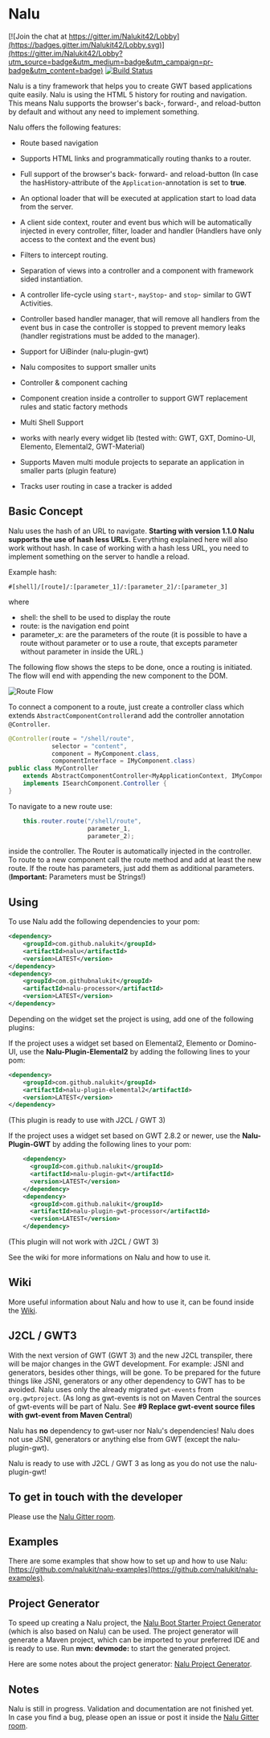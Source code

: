 # Nalu

[![Join the chat at https://gitter.im/Nalukit42/Lobby](https://badges.gitter.im/Nalukit42/Lobby.svg)](https://gitter.im/Nalukit42/Lobby?utm_source=badge&utm_medium=badge&utm_campaign=pr-badge&utm_content=badge)
[![Build Status](https://travis-ci.com/NaluKit/nalu.svg?branch=master)](https://travis-ci.com/NaluKit/nalu)

Nalu is a tiny framework that helps you to create GWT based applications quite easily. Nalu is using the HTML 5 history for routing and navigation. This means Nalu supports the browser's back-, forward-, and reload-button by default and without any need to implement something.


Nalu offers the following features:

* Route based navigation

* Supports HTML links and programmatically routing thanks to a router.

* Full support of the browser's back- forward- and reload-button (In case the hasHistory-attribute of the `Application`-annotation is set to **true**.

* An optional loader that will be executed at application start to load data from the server.

* A client side context, router and event bus which will be automatically injected in every controller, filter, loader and handler (Handlers have only access to the context and the event bus)

* Filters to intercept routing.

* Separation of views into a controller and a component with framework sided instantiation.

* A controller life-cycle using `start`-, `mayStop`- and `stop`- similar to GWT Activities.

* Controller based handler manager, that will remove all handlers from the event bus in case the controller is stopped to prevent memory leaks (handler registrations must be added to the manager).

* Support for UiBinder (nalu-plugin-gwt)

* Nalu composites to support smaller units

* Controller & component caching

* Component creation inside a controller to support GWT replacement rules and static factory methods

* Multi Shell Support

* works with nearly every widget lib (tested with: GWT, GXT, Domino-UI, Elemento, Elemental2, GWT-Material) 

* Supports Maven multi module projects to separate an application in smaller parts (plugin feature)

* Tracks user routing in case a tracker is added


## Basic Concept
Nalu uses the hash of an URL to navigate. **Starting with version 1.1.0 Nalu supports the use of hash less URLs.** Everything explained here will also work without hash. In case of working with a hash less URL, you need to implement something on the server to handle a reload.

Example hash:
```
#[shell]/[route]/:[parameter_1]/:[parameter_2]/:[parameter_3]
```

where
* shell: the shell to be used to display the route
* route: is the navigation end point
* parameter_x: are the parameters of the route (it is possible to have a route without parameter or to use a route, that excepts parameter without parameter in inside the URL.)

The following flow shows the steps to be done, once a routing is initiated. The flow will end with appending the new component to the DOM.

![Route Flow](https://github.com/NaluKit/nalu/blob/master/etc/images/routeFlow.png)

To connect a component to a route, just create a controller class which extends ```AbstractComponentController```and add the controller annotation ```@Controller```.

```JAVA
@Controller(route = "/shell/route",
            selector = "content",
            component = MyComponent.class,
            componentInterface = IMyComponent.class)
public class MyController
    extends AbstractComponentController<MyApplicationContext, IMyComponent, HTMLElement>
    implements ISearchComponent.Controller {
}
```

To navigate to a new route use:
```JAVA
    this.router.route("/shell/route",
                      parameter_1,
                      parameter_2);
```
inside the controller.
The Router is automatically injected in the controller. To route to a new component call the route method and add at least the new route. If the route has parameters, just add them as additional parameters. (**Important:** Parameters must be Strings!)

## Using
To use Nalu add the following dependencies to your pom:

```XML
<dependency>
    <groupId>com.github.nalukit</groupId>
    <artifactId>nalu</artifactId>
    <version>LATEST</version>
</dependency>
<dependency>
    <groupId>com.githubnalukit</groupId>
    <artifactId>nalu-processor</artifactId>
    <version>LATEST</version>
</dependency>
```

Depending on the widget set the project is using, add one of the following plugins:

If the project uses a widget set based on Elemental2, Elemento or Domino-UI, use the **Nalu-Plugin-Elemental2** by adding the following lines to your pom:

```XML
<dependency>
    <groupId>com.github.nalukit</groupId>
    <artifactId>nalu-plugin-elemental2</artifactId>
    <version>LATEST</version>
</dependency>
```
(This plugin is ready to use with J2CL / GWT 3)

If the project uses a widget set based on GWT 2.8.2 or newer, use the **Nalu-Plugin-GWT** by adding the following lines to your pom:

```XML
    <dependency>
      <groupId>com.github.nalukit</groupId>
      <artifactId>nalu-plugin-gwt</artifactId>
      <version>LATEST</version>
    </dependency>
    <dependency>
      <groupId>com.github.nalukit</groupId>
      <artifactId>nalu-plugin-gwt-processor</artifactId>
      <version>LATEST</version>
    </dependency>
```
(This plugin will not work with J2CL / GWT 3)

See the wiki for more informations on Nalu and how to use it.

## Wiki
More useful information about Nalu and how to use it, can be found inside the [Wiki](https://github.com/nalukit/nalu/wiki).

## J2CL / GWT3
With the next version of GWT (GWT 3) and the new J2CL transpiler, there will be major changes in the GWT development. For example: JSNI and generators, besides other things, will be gone. To be prepared for the future things like JSNI, generators or any other dependency to GWT has to be avoided. Nalu uses only the already migrated ```gwt-events``` from ```org.gwtproject```. (As long as gwt-events is not on Maven Central the sources of gwt-events will be part of Nalu. See **#9 Replace gwt-event source files with gwt-event from Maven Central**)

Nalu has **no** dependency to gwt-user nor Nalu's dependencies! Nalu does not use JSNI, generators or anything else from GWT  (except the nalu-plugin-gwt).

Nalu is ready to use with J2CL / GWT 3 as long as you do not use the nalu-plugin-gwt!

  

## To get in touch with the developer
Please use the [Nalu Gitter room](https://gitter.im/Nalukit42/Lobby).

## Examples
There are some examples that show how to set up and how to use Nalu: [https://github.com/nalukit/nalu-examples](https://github.com/nalukit/nalu-examples).

## Project Generator
To speed up creating a Nalu project, the [Nalu Boot Starter Project Generator](http://www.mvp4g.org/gwt-boot-starter-nalu/GwtBootStarterNalu.html) (which is also based on Nalu) can be used. The project generator will generate a Maven project, which can be imported to your preferred IDE and is ready to use. Run **mvn: devmode:** to start the generated project.

Here are some notes about the project generator: [Nalu Project Generator](https://github.com/nalukit/gwt-boot-starter-nalu).



## Notes
Nalu is still in progress. Validation and documentation are not finished yet. In case you find a bug, please open an issue or post it inside the [Nalu Gitter room](https://gitter.im/Nalukit42/Lobby).
